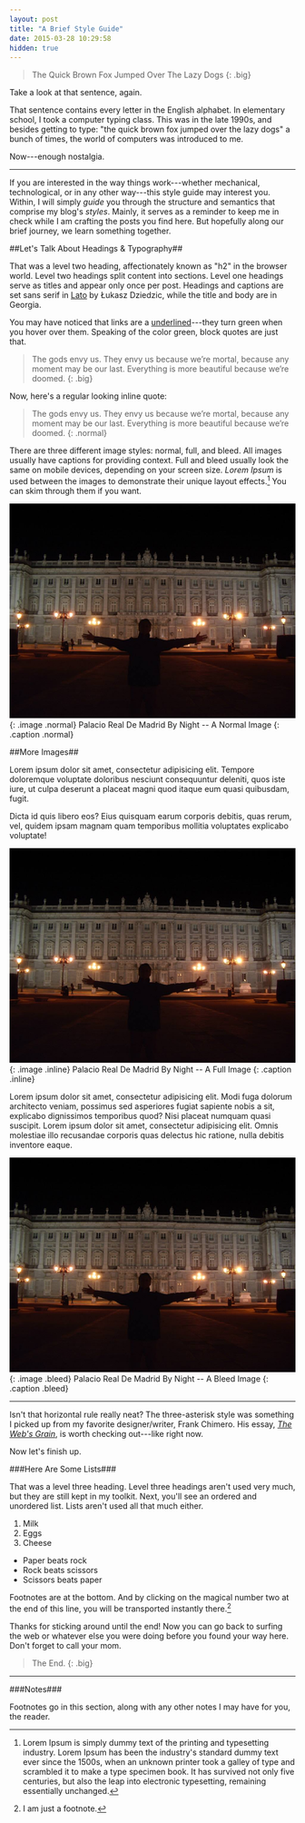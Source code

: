 ```yaml
---
layout: post
title: "A Brief Style Guide"
date: 2015-03-28 10:29:58
hidden: true
---
```


>The Quick Brown Fox Jumped Over The Lazy Dogs
{: .big}

Take a look at that sentence, again.

That sentence contains every letter in the English alphabet. In elementary school, I took a computer typing class. This was in the late 1990s, and besides getting to type: "the quick brown fox jumped over the lazy dogs" a bunch of times, the world of computers was introduced to me.

Now---enough nostalgia.

***

If you are interested in the way things work---whether mechanical, technological, or in any other way---this style guide may interest you. Within, I will simply *guide* you through the structure and semantics that comprise my blog's *styles*. Mainly, it serves as a reminder to keep me in check while I am crafting the posts you find here. But hopefully along our brief journey, we learn something together.

##Let's Talk About Headings & Typography##

That was a level two heading, affectionately known as "h2" in the browser world. Level two headings split content into sections. Level one headings serve as titles and appear only once per post. Headings and captions are set sans serif in [Lato](http://www.latofonts.com/lato-free-fonts/ "Lato") by Łukasz Dziedzic, while the title and body are in Georgia.

You may have noticed that links are a [underlined]()---they turn green when you hover over them. Speaking of the color green, block quotes are just that.

>The gods envy us. They envy us because we’re mortal, because any moment may be our last. Everything is more beautiful because we’re doomed.
{: .big}

Now, here's a regular looking inline quote:

>The gods envy us. They envy us because we’re mortal, because any moment may be our last. Everything is more beautiful because we’re doomed.
{: .normal}

There are three different image styles: normal, full, and bleed. All images usually have captions for providing context. Full and bleed usually look the same on mobile devices, depending on your screen size. *Lorem Ipsum* is used between the images to demonstrate their unique layout effects.[^1] You can skim through them if you want.

![Madrid](/blog/assets/2015/1/wings.jpg)
{: .image .normal}
Palacio Real De Madrid By Night -- A Normal Image
{: .caption .normal}

##More Images##

Lorem ipsum dolor sit amet, consectetur adipisicing elit. Tempore doloremque voluptate doloribus nesciunt consequuntur deleniti, quos iste iure, ut culpa deserunt a placeat magni quod itaque eum quasi quibusdam, fugit.

Dicta id quis libero eos? Eius quisquam earum corporis debitis, quas rerum, vel, quidem ipsam magnam quam temporibus mollitia voluptates explicabo voluptate!

![Madrid](/blog/assets/2015/1/wings.jpg)
{: .image .inline}
Palacio Real De Madrid By Night -- A Full Image
{: .caption .inline}

Lorem ipsum dolor sit amet, consectetur adipisicing elit. Modi fuga dolorum architecto veniam, possimus sed asperiores fugiat sapiente nobis a sit, explicabo dignissimos temporibus quod? Nisi placeat numquam quasi suscipit. Lorem ipsum dolor sit amet, consectetur adipisicing elit. Omnis molestiae illo recusandae corporis quas delectus hic ratione, nulla debitis inventore eaque.

![Madrid](/blog/assets/2015/1/wings.jpg)
{: .image .bleed}
Palacio Real De Madrid By Night -- A Bleed Image
{: .caption .bleed}

***

Isn't that horizontal rule really neat? The three-asterisk style was something I picked up from my favorite designer/writer, Frank Chimero. His essay, [*The Web's Grain*](http://frankchimero.com/talks/the-webs-grain/transcript/ "The Web's Grain by Frank Chimero"), is worth checking out---like right now.

Now let's finish up.

###Here Are Some Lists###

That was a level three heading. Level three headings aren't used very much, but they are still kept in my toolkit. Next, you'll see an ordered and unordered list. Lists aren't used all that much either. 

1. Milk
2. Eggs
3. Cheese

- Paper beats rock
- Rock beats scissors
- Scissors beats paper

Footnotes are at the bottom. And by clicking on the magical number two at the end of this line, you will be transported instantly there.[^2]

Thanks for sticking around until the end! Now you can go back to surfing the web or whatever else you were doing before you found your way here. Don't forget to call your mom.


>The End.
{: .big}

***

###Notes###

Footnotes go in this section, along with any other notes I may have for you, the reader.

[^1]: Lorem Ipsum is simply dummy text of the printing and typesetting industry. Lorem Ipsum has been the industry's standard dummy text ever since the 1500s, when an unknown printer took a galley of type and scrambled it to make a type specimen book. It has survived not only five centuries, but also the leap into electronic typesetting, remaining essentially unchanged.
[^2]: I am just a footnote.